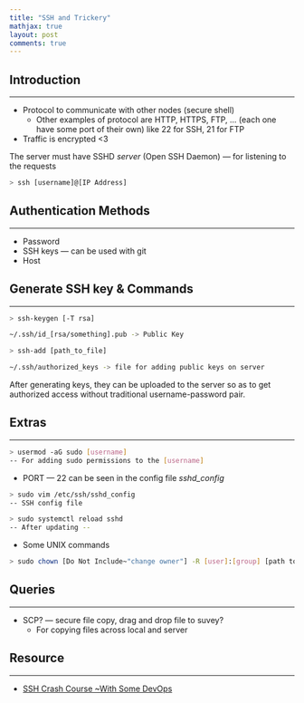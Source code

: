 ```yaml
---
title: "SSH and Trickery"
mathjax: true
layout: post
comments: true
---
```


## Introduction

---

- Protocol to communicate with other nodes (secure shell)
    - Other examples of protocol are HTTP, HTTPS, FTP, ... (each one have some port of their own) like 22 for SSH, 21 for FTP
- Traffic is encrypted <3

The server must have SSHD *server*  (Open SSH Daemon) — for listening to the requests 

```bash
> ssh [username]@[IP Address]
```

## Authentication Methods

---

- Password
- SSH keys — can be used with git
- Host

## Generate SSH key & Commands

---

```bash
> ssh-keygen [-T rsa]

~/.ssh/id_[rsa/something].pub -> Public Key

> ssh-add [path_to_file]

~/.ssh/authorized_keys -> file for adding public keys on server
```

After generating keys, they can be uploaded to the server so as to get authorized access without traditional username-password pair.

## Extras

---

```bash
> usermod -aG sudo [username]
-- For adding sudo permissions to the [username]
```

- PORT — 22 can be seen in the config file *sshd_config*

```bash
> sudo vim /etc/ssh/sshd_config
-- SSH config file

> sudo systemctl reload sshd 
-- After updating --
```

- Some UNIX commands

```bash
> sudo chown [Do Not Include~"change owner"] -R [user]:[group] [path to directory]
```

## Queries

---

- SCP? — secure file copy, drag and drop file to suvey?
    - For copying files across local and server

## Resource

---

- [SSH Crash Course ~With Some DevOps]([https://www.youtube.com/watch?v=hQWRp-FdTpc](https://www.youtube.com/watch?v=hQWRp-FdTpc))
